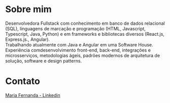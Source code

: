 <h1>Sobre mim</h1>
<p>Desenvolvedora Fullstack com conhecimento em banco de dados relacional (SQL), linguagens de marcação e programação (HTML, Javascript, Typescript, Java, Python) e
em frameworks e bibliotecas diversos (React.js, Express.js., Angular).<br>Trabalhando atualmente com Java e Angular em uma Software House. Experiência comdesenvolvimento front-end, back-end, integrações e microsserviços, metodologias ágeis, padrões modernos de arquitetura de solução, software e design patterns.</p>

<h1>Contato</h1>
<a href='https://www.linkedin.com/in/maria-fernanda-lanconi/'>Maria Fernanda - Linkedin</a>


